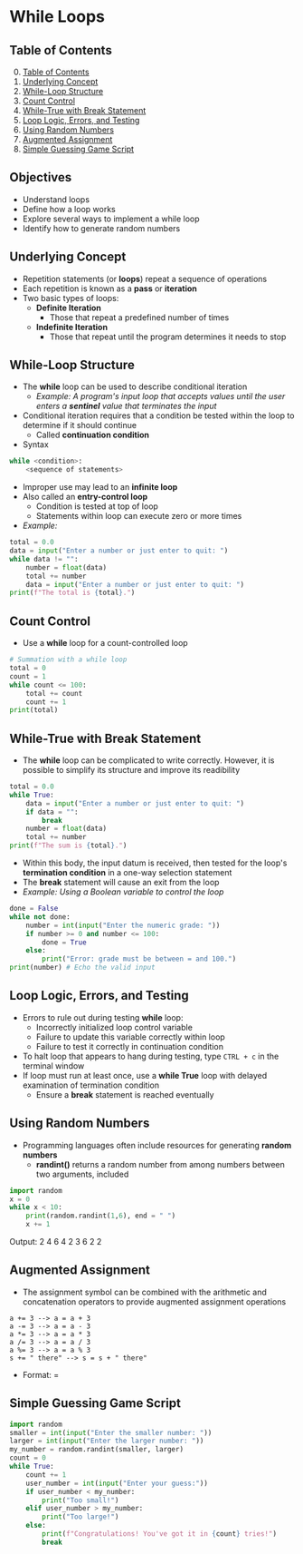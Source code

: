 # While Loops

## Table of Contents

0. [Table of Contents](#table-of-contents)
1. [Underlying Concept](#underlying-concept)
2. [While-Loop Structure](#while-loop-structure)
3. [Count Control](#count-control)
4. [While-True with Break Statement](#while-true-with-break-statement)
5. [Loop Logic, Errors, and Testing](#loop-logic-errors-and-testing)
6. [Using Random Numbers](#using-random-numbers)
7. [Augmented Assignment](#augmented-assignment)
8. [Simple Guessing Game Script](#simple-guessing-game-script)

## Objectives

- Understand loops
- Define how a loop works
- Explore several ways to implement a while loop
- Identify how to generate random numbers

## Underlying Concept

- Repetition statements (or **loops**) repeat a sequence of operations
- Each repetition is known as a **pass** or **iteration**
- Two basic types of loops:
    - **Definite Iteration**
        - Those that repeat a predefined number of times
    - **Indefinite Iteration**
        - Those that repeat until the program determines it needs to stop

## While-Loop Structure

- The **while** loop can be used to describe conditional iteration
    - *Example: A program's input loop that accepts values until the user enters a **sentinel** value that terminates the input*
- Conditional iteration requires that a condition be tested within the loop to determine if it should continue
    - Called **continuation condition**
- Syntax
```python
while <condition>:
    <sequence of statements>
```
- Improper use may lead to an **infinite loop**
- Also called an **entry-control loop**
    - Condition is tested at top of loop
    - Statements within loop can execute zero or more times
- *Example:*
```python
total = 0.0
data = input("Enter a number or just enter to quit: ")
while data != "":
    number = float(data)
    total += number
    data = input("Enter a number or just enter to quit: ")
print(f"The total is {total}.")
```

## Count Control

- Use a **while** loop for a count-controlled loop
```python
# Summation with a while loop
total = 0
count = 1
while count <= 100:
    total += count
    count += 1
print(total)
```

## While-True with Break Statement

- The **while** loop can be complicated to write correctly. However, it is possible to simplify its structure and improve its readibility
```python
total = 0.0
while True:
    data = input("Enter a number or just enter to quit: ")
    if data = "":
        break
    number = float(data)
    total += number
print(f"The sum is {total}.")
```
- Within this body, the input datum is received, then tested for the loop's **termination condition** in a one-way selection statement
- The **break** statement will cause an exit from the loop
- *Example: Using a Boolean variable to control the loop*
```python
done = False
while not done:
    number = int(input("Enter the numeric grade: "))
    if number >= 0 and number <= 100:
        done = True
    else:
        print("Error: grade must be between = and 100.")
print(number) # Echo the valid input
```

## Loop Logic, Errors, and Testing

- Errors to rule out during testing **while** loop:
    - Incorrectly initialized loop control variable
    - Failure to update this variable correctly within loop
    - Failure to test it correctly in continuation condition
- To halt loop that appears to hang during testing, type `CTRL + c` in the terminal window
- If loop must run at least once, use a **while True** loop with delayed examination of termination condition
    - Ensure a **break** statement is reached eventually

## Using Random Numbers

- Programming languages often include resources for generating **random numbers**
    - **randint()** returns a random number from among numbers between two arguments, included
```python
import random
x = 0
while x < 10:
    print(random.randint(1,6), end = " ")
    x += 1
```
Output: 2 4 6 4 2 3 6 2 2

## Augmented Assignment

- The assignment symbol can be combined with the arithmetic and concatenation operators to provide augmented assignment operations
```text
a += 3 --> a = a + 3
a -= 3 --> a = a - 3
a *= 3 --> a = a * 3
a /= 3 --> a = a / 3
a %= 3 --> a = a % 3
s += " there" --> s = s + " there"
```
- Format: <variable> <operator>= <expression>

## Simple Guessing Game Script

```python
import random
smaller = int(input("Enter the smaller number: "))
larger = int(input("Enter the larger number: "))
my_number = random.randint(smaller, larger)
count = 0
while True:
    count += 1
    user_number = int(input("Enter your guess:"))
    if user_number < my_number:
        print("Too small!")
    elif user_number > my_number:
        print("Too large!")
    else:
        print(f"Congratulations! You've got it in {count} tries!")
        break
```